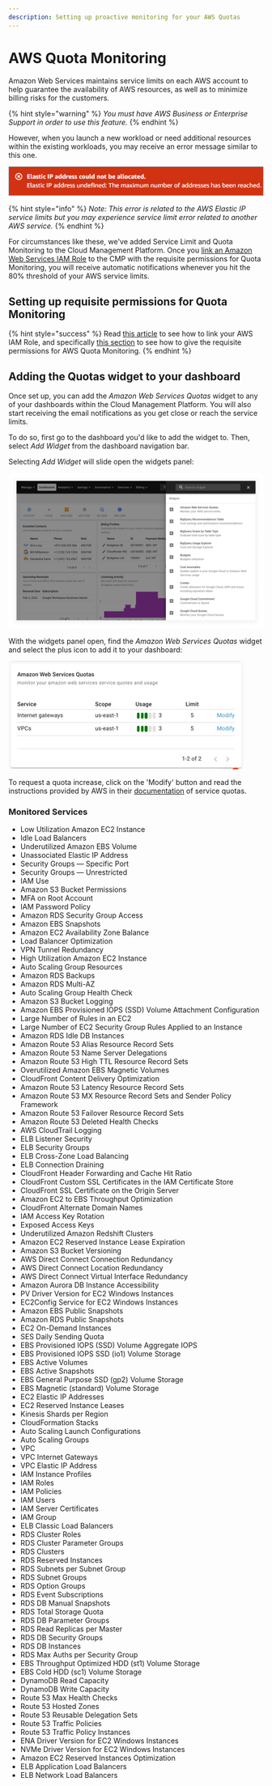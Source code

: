 ```yaml
---
description: Setting up proactive monitoring for your AWS Quotas
---
```


# AWS Quota Monitoring

Amazon Web Services maintains service limits on each AWS account to help guarantee the availability of AWS resources, as well as to minimize billing risks for the customers.

{% hint style="warning" %}
_You must have AWS Business or Enterprise Support in order to use this feature._
{% endhint %}

However, when you launch a new workload or need additional resources within the existing workloads, you may receive an error message similar to this one.

!["Elastic IP address could not be allocated."](../.gitbook/assets/aws-elastic-ip.png)

{% hint style="info" %}
_Note: This error is related to the AWS Elastic IP service limits but you may experience service limit error related to another AWS service._
{% endhint %}

For circumstances like these, we've added Service Limit and Quota Monitoring to the Cloud Management Platform. Once you [link an Amazon Web Services IAM Role](link-account.md) to the CMP with the requisite permissions for Quota Monitoring, you will receive automatic notifications whenever you hit the 80% threshold of your AWS service limits.

## Setting up requisite permissions for Quota Monitoring

{% hint style="success" %}
Read [this article](link-account.md) to see how to link your AWS IAM Role, and specifically [this section](https://help.doit-intl.com/amazon-web-services/add-your-amazon-web-services-iam-role#quota-monitoring) to see how to give the requisite permissions for AWS Quota Monitoring.
{% endhint %}

## Adding the Quotas widget to your dashboard

Once set up, you can add the _Amazon Web Services Quotas_ widget to any of your dashboards within the Cloud Management Platform. You will also start receiving the email notifications as you get close or reach the service limits.

To do so, first go to the dashboard you'd like to add the widget to. Then, select _Add Widget_ from the dashboard navigation bar.

Selecting _Add Widget_ will slide open the widgets panel:

![A screenshot showing the location the widgets panel](../.gitbook/assets/cmp-dashboard-add-widgets.png)

With the widgets panel open, find the _Amazon Web Services Quotas_ widget and select the plus icon to add it to your dashboard:

![A screenshot of the quotas widget](../.gitbook/assets/cmp-aws-quotas-widget.png)

To request a quota increase, click on the 'Modify' button and read the instructions provided by AWS in their [documentation](https://docs.aws.amazon.com/servicequotas/latest/userguide/request-quota-increase.html) of service quotas.

### Monitored Services

- Low Utilization Amazon EC2 Instance
- Idle Load Balancers
- Underutilized Amazon EBS Volume
- Unassociated Elastic IP Address
- Security Groups &mdash; Specific Port
- Security Groups &mdash; Unrestricted
- IAM Use
- Amazon S3 Bucket Permissions
- MFA on Root Account
- IAM Password Policy
- Amazon RDS Security Group Access
- Amazon EBS Snapshots
- Amazon EC2 Availability Zone Balance
- Load Balancer Optimization
- VPN Tunnel Redundancy
- High Utilization Amazon EC2 Instance
- Auto Scaling Group Resources
- Amazon RDS Backups
- Amazon RDS Multi-AZ
- Auto Scaling Group Health Check
- Amazon S3 Bucket Logging
- Amazon EBS Provisioned IOPS (SSD) Volume Attachment Configuration
- Large Number of Rules in an EC2
- Large Number of EC2 Security Group Rules Applied to an Instance
- Amazon RDS Idle DB Instances
- Amazon Route 53 Alias Resource Record Sets
- Amazon Route 53 Name Server Delegations
- Amazon Route 53 High TTL Resource Record Sets
- Overutilized Amazon EBS Magnetic Volumes
- CloudFront Content Delivery Optimization
- Amazon Route 53 Latency Resource Record Sets
- Amazon Route 53 MX Resource Record Sets and Sender Policy Framework
- Amazon Route 53 Failover Resource Record Sets
- Amazon Route 53 Deleted Health Checks
- AWS CloudTrail Logging
- ELB Listener Security
- ELB Security Groups
- ELB Cross-Zone Load Balancing
- ELB Connection Draining
- CloudFront Header Forwarding and Cache Hit Ratio
- CloudFront Custom SSL Certificates in the IAM Certificate Store
- CloudFront SSL Certificate on the Origin Server
- Amazon EC2 to EBS Throughput Optimization
- CloudFront Alternate Domain Names
- IAM Access Key Rotation
- Exposed Access Keys
- Underutilized Amazon Redshift Clusters
- Amazon EC2 Reserved Instance Lease Expiration
- Amazon S3 Bucket Versioning
- AWS Direct Connect Connection Redundancy
- AWS Direct Connect Location Redundancy
- AWS Direct Connect Virtual Interface Redundancy
- Amazon Aurora DB Instance Accessibility
- PV Driver Version for EC2 Windows Instances
- EC2Config Service for EC2 Windows Instances
- Amazon EBS Public Snapshots
- Amazon RDS Public Snapshots
- EC2 On-Demand Instances
- SES Daily Sending Quota
- EBS Provisioned IOPS (SSD) Volume Aggregate IOPS
- EBS Provisioned IOPS SSD (io1) Volume Storage
- EBS Active Volumes
- EBS Active Snapshots
- EBS General Purpose SSD (gp2) Volume Storage
- EBS Magnetic (standard) Volume Storage
- EC2 Elastic IP Addresses
- EC2 Reserved Instance Leases
- Kinesis Shards per Region
- CloudFormation Stacks
- Auto Scaling Launch Configurations
- Auto Scaling Groups
- VPC <!-- textlint-disable terminology -->
- VPC Internet Gateways <!-- textlint-enable -->
- VPC Elastic IP Address
- IAM Instance Profiles
- IAM Roles
- IAM Policies
- IAM Users
- IAM Server Certificates
- IAM Group
- ELB Classic Load Balancers
- RDS Cluster Roles
- RDS Cluster Parameter Groups
- RDS Clusters
- RDS Reserved Instances
- RDS Subnets per Subnet Group
- RDS Subnet Groups
- RDS Option Groups
- RDS Event Subscriptions
- RDS DB Manual Snapshots
- RDS Total Storage Quota
- RDS DB Parameter Groups
- RDS Read Replicas per Master
- RDS DB Security Groups
- RDS DB Instances
- RDS Max Auths per Security Group
- EBS Throughput Optimized HDD (st1) Volume Storage
- EBS Cold HDD (sc1) Volume Storage
- DynamoDB Read Capacity
- DynamoDB Write Capacity
- Route 53 Max Health Checks
- Route 53 Hosted Zones
- Route 53 Reusable Delegation Sets
- Route 53 Traffic Policies
- Route 53 Traffic Policy Instances
- ENA Driver Version for EC2 Windows Instances
- NVMe Driver Version for EC2 Windows Instances
- Amazon EC2 Reserved Instances Optimization
- ELB Application Load Balancers
- ELB Network Load Balancers
